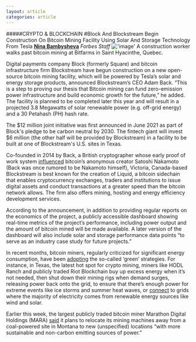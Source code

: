 ```yaml
---
layout: article
categories: article
---
```



#####CRYPTO & BLOCKCHAIN
#Block And Blockstream Begin Construction On Bitcoin Mining Facility Using Solar And Storage Technology From Tesla
[**Nina Bambysheva**](https://www.forbes.com/sites/ninabambysheva/?sh=5823603e5686) *Forbes Staff*
!['image'](../../../../assets/images/posts/img.png)
A construction worker walks past bitcoin mining at Bitfarms in Saint Hyacinthe, Quebec.

Digital payments company Block (formerly Square) and bitcoin infrastructure firm Blockstream have begun construction on a new open-source bitcoin mining facility, which will be powered by Tesla’s solar and energy storage products, announced Blockstream’s CEO Adam Back.
“This is a step to proving our thesis that Bitcoin mining can fund zero-emission power infrastructure and build economic growth for the future,” he added. The facility is planned to be completed later this year and will result in a projected 3.8 Megawatts of solar renewable power (e.g. off-grid energy) and a 30 Petahash (PH) hash rate.

The $12 million joint initiative was first announced in June 2021 as part of Block's pledge to be carbon neutral by 2030. The fintech giant will invest $6 million (the other half will be provided by Blockstream) in a facility to be built at one of Blockstream's U.S. sites in Texas.

Co-founded in 2014 by Back, a British cryptographer whose early proof of work system [influenced](https://bitcoin.org/bitcoin.pdf) bitcoin’s anonymous creator Satoshi Nakamoto (Back was once rumored to be Nakamoto himself), Victoria, Canada-based Blockstream is best known for the creation of Liquid, a bitcoin sidechain that enables cryptocurrency exchanges, traders and institutions to issue digital assets and conduct transactions at a greater speed than the bitcoin network allows. The firm also offers mining, hosting and energy efficiency development services.

According to the announcement, in addition to providing regular reports on the economics of the project, a publicly accessible dashboard showing real-time metrics of the projectʼs performance, including power output and the amount of bitcoin mined will be made available. A later version of the dashboard will also include solar and storage performance data points “to serve as an industry case study for future projects.”

In recent months, ​​bitcoin miners, regularly criticized for significant energy consumption, have been [adopting](https://www.forbes.com/sites/christopherhelman/2021/08/02/green-bitcoin-mining-the-big-profits-in-clean-crypto/?sh=7f3a821a34ce) the so-called ‘green’ strategies. For instance, in Texas, the latest hot spot for crypto mining, miners like HODL Ranch and publicly traded Riot Blockchain buy up excess energy when it’s not needed, then shut down their mining rigs when demand surges, releasing power back onto the grid, to ensure that there’s enough power for extreme events like ice storms and summer heat waves, or [connect](https://www.nytimes.com/2022/03/22/technology/bitcoin-miners-environment-crypto.html) to grids where the majority of electricity comes from renewable energy sources like wind and solar.

Earlier this week, the largest publicly traded bitcoin miner Marathon Digital Holdings (MARA) [said](https://ir.marathondh.com/news-events/press-releases/detail/1282/marathon-digital-holdings-announces-intent-to-transition) it plans to relocate its mining machines away from a coal-powered site in Montana to new (unspecified) locations “with more sustainable and non-carbon emitting sources of power.”